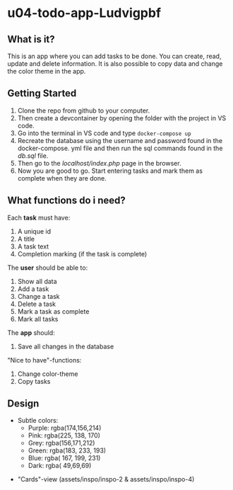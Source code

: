 # u04-todo-app-Ludvigpbf

## What is it?

This is an app where you can add tasks to be done. You can create, read, update and delete information. It is also possible to copy data and change the color theme in the app.

## Getting Started

1. Clone the repo from github to your computer.
2. Then create a devcontainer by opening the folder with the project in VS code.
3. Go into the terminal in VS code and type `docker-compose up`
4. Recreate the database using the username and password found in the
   docker-compose. yml file and then run the sql commands found in the _db.sql_ file.
5. Then go to the _localhost/index.php_ page in the browser.
6. Now you are good to go. Start entering tasks and mark them as complete when they are done.

## What functions do i need?

Each **task** must have:

1. A unique id
2. A title
3. A task text
4. Completion marking (if the task is complete)

The **user** should be able to:

1. Show all data
2. Add a task
3. Change a task
4. Delete a task
5. Mark a task as complete
6. Mark all tasks

The **app** should:

1. Save all changes in the database

"Nice to have"-functions:

1. Change color-theme
2. Copy tasks

## Design

- Subtle colors:
  - Purple: rgba(174,156,214)
  - Pink: rgba(225, 138, 170)
  - Grey: rgba(156,171,212)
  - Green: rgba(183, 233, 193)
  - Blue: rgba( 167, 199, 231)
  * Dark: rgba( 49,69,69)

* "Cards"-view (assets/inspo/inspo-2 & assets/inspo/inspo-4)
